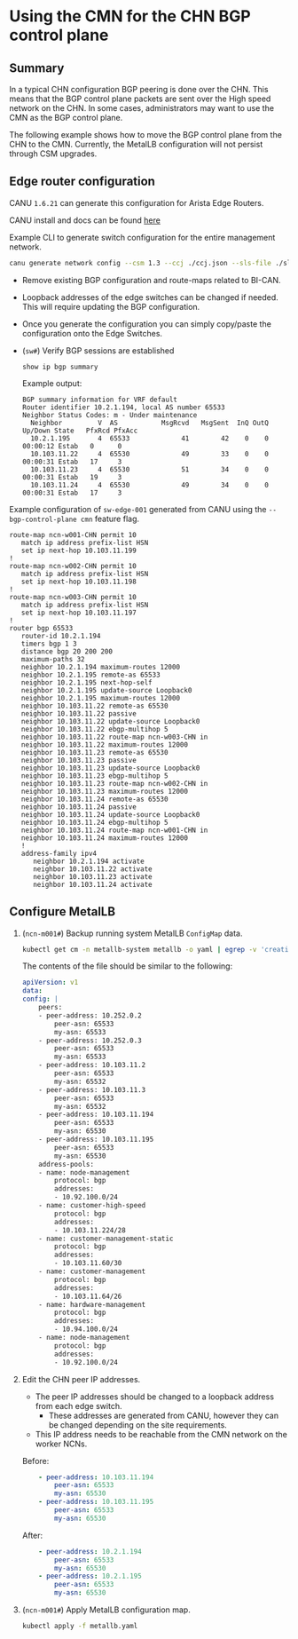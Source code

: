 # Using the CMN for the CHN BGP control plane

## Summary

In a typical CHN configuration BGP peering is done over the CHN. This means that the BGP control plane packets are sent over the High speed network on the CHN. In some cases, administrators may want to use the CMN as the BGP control plane.

The following example shows how to move the BGP control plane from the CHN to the CMN. Currently, the MetalLB configuration will not persist through CSM upgrades.

## Edge router configuration

CANU `1.6.21` can generate this configuration for Arista Edge Routers.

CANU install and docs can be found [here](https://github.com/Cray-HPE/canu)

Example CLI to generate switch configuration for the entire management network.

```bash
canu generate network config --csm 1.3 --ccj ./ccj.json --sls-file ./sls_input_file.json --folder ./cmn_control_plane --bgp-control-plane cmn
```

- Remove existing BGP configuration and route-maps related to BI-CAN.
- Loopback addresses of the edge switches can be changed if needed. This will require updating the BGP configuration.
- Once you generate the configuration you can simply copy/paste the configuration onto the Edge Switches.
- (`sw#`) Verify BGP sessions are established

   ```text
   show ip bgp summary
   ```

   Example output:

   ```text
   BGP summary information for VRF default
   Router identifier 10.2.1.194, local AS number 65533
   Neighbor Status Codes: m - Under maintenance
     Neighbor         V  AS           MsgRcvd   MsgSent  InQ OutQ  Up/Down State   PfxRcd PfxAcc
     10.2.1.195       4  65533             41        42    0    0 00:00:12 Estab   0      0
     10.103.11.22     4  65530             49        33    0    0 00:00:31 Estab   17     3
     10.103.11.23     4  65530             51        34    0    0 00:00:31 Estab   19     3
     10.103.11.24     4  65530             49        34    0    0 00:00:31 Estab   17     3
   ```

Example configuration of `sw-edge-001` generated from CANU using the `--bgp-control-plane cmn` feature flag.

```text
route-map ncn-w001-CHN permit 10
   match ip address prefix-list HSN
   set ip next-hop 10.103.11.199
!
route-map ncn-w002-CHN permit 10
   match ip address prefix-list HSN
   set ip next-hop 10.103.11.198
!
route-map ncn-w003-CHN permit 10
   match ip address prefix-list HSN
   set ip next-hop 10.103.11.197
!
router bgp 65533
   router-id 10.2.1.194
   timers bgp 1 3
   distance bgp 20 200 200
   maximum-paths 32
   neighbor 10.2.1.194 maximum-routes 12000
   neighbor 10.2.1.195 remote-as 65533
   neighbor 10.2.1.195 next-hop-self
   neighbor 10.2.1.195 update-source Loopback0
   neighbor 10.2.1.195 maximum-routes 12000
   neighbor 10.103.11.22 remote-as 65530
   neighbor 10.103.11.22 passive
   neighbor 10.103.11.22 update-source Loopback0
   neighbor 10.103.11.22 ebgp-multihop 5
   neighbor 10.103.11.22 route-map ncn-w003-CHN in
   neighbor 10.103.11.22 maximum-routes 12000
   neighbor 10.103.11.23 remote-as 65530
   neighbor 10.103.11.23 passive
   neighbor 10.103.11.23 update-source Loopback0
   neighbor 10.103.11.23 ebgp-multihop 5
   neighbor 10.103.11.23 route-map ncn-w002-CHN in
   neighbor 10.103.11.23 maximum-routes 12000
   neighbor 10.103.11.24 remote-as 65530
   neighbor 10.103.11.24 passive
   neighbor 10.103.11.24 update-source Loopback0
   neighbor 10.103.11.24 ebgp-multihop 5
   neighbor 10.103.11.24 route-map ncn-w001-CHN in
   neighbor 10.103.11.24 maximum-routes 12000
   !
   address-family ipv4
      neighbor 10.2.1.194 activate
      neighbor 10.103.11.22 activate
      neighbor 10.103.11.23 activate
      neighbor 10.103.11.24 activate
```

## Configure MetalLB

1. (`ncn-m001#`) Backup running system MetalLB `ConfigMap` data.

    ```bash
    kubectl get cm -n metallb-system metallb -o yaml | egrep -v 'creationTimestamp:|resourceVersion:|uid:' | tee metallb.yaml > metallb_bak.yaml
    ```

    The contents of the file should be similar to the following:

    ```yaml
    apiVersion: v1
    data:
    config: |
        peers:
        - peer-address: 10.252.0.2
            peer-asn: 65533
            my-asn: 65533
        - peer-address: 10.252.0.3
            peer-asn: 65533
            my-asn: 65533
        - peer-address: 10.103.11.2
            peer-asn: 65533
            my-asn: 65532
        - peer-address: 10.103.11.3
            peer-asn: 65533
            my-asn: 65532
        - peer-address: 10.103.11.194
            peer-asn: 65533
            my-asn: 65530
        - peer-address: 10.103.11.195
            peer-asn: 65533
            my-asn: 65530
        address-pools:
        - name: node-management
            protocol: bgp
            addresses:
            - 10.92.100.0/24
        - name: customer-high-speed
            protocol: bgp
            addresses:
            - 10.103.11.224/28
        - name: customer-management-static
            protocol: bgp
            addresses:
            - 10.103.11.60/30
        - name: customer-management
            protocol: bgp
            addresses:
            - 10.103.11.64/26
        - name: hardware-management
            protocol: bgp
            addresses:
            - 10.94.100.0/24
        - name: node-management
            protocol: bgp
            addresses:
            - 10.92.100.0/24
    ```

1. Edit the CHN peer IP addresses.

    - The peer IP addresses should be changed to a loopback address from each edge switch.
      - These addresses are generated from CANU, however they can be changed depending on the site requirements.
    - This IP address needs to be reachable from the CMN network on the worker NCNs.

    Before:

    ```yaml
        - peer-address: 10.103.11.194
            peer-asn: 65533
            my-asn: 65530
        - peer-address: 10.103.11.195
            peer-asn: 65533
            my-asn: 65530
    ```

    After:

    ```yaml
        - peer-address: 10.2.1.194
            peer-asn: 65533
            my-asn: 65530
        - peer-address: 10.2.1.195
            peer-asn: 65533
            my-asn: 65530
    ```

1. (`ncn-m001#`) Apply MetalLB configuration map.

   ```bash
   kubectl apply -f metallb.yaml 
   ```
